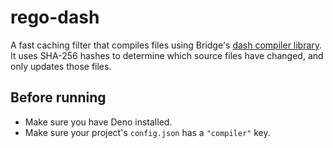# rego-dash

A fast caching filter that compiles files using Bridge's
[dash compiler library](https://github.com/bridge-core/dash-compiler). It uses
SHA-256 hashes to determine which source files have changed, and only updates
those files.

## Before running

- Make sure you have Deno installed.
- Make sure your project's `config.json` has a `"compiler"` key.
